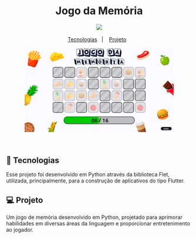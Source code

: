 <h1 align="center">Jogo da Memória</h1>

<p align="center">
  <a alt="Python">
    <img src="https://img.shields.io/badge/python-3670A0?style=for-the-badge&logo=python&logoColor=ffdd54" />
  </a>

<p align="center">
  <a href="#-tecnologias">Tecnologias</a>&nbsp;&nbsp;&nbsp;|&nbsp;&nbsp;&nbsp;
  <a href="#-projeto">Projeto</a>&nbsp;&nbsp;&nbsp;
</p>

<p align="center">
  <img alt="Imagem do projeto." src="imagens/preview.png" width="80%">
</p>
<br>

## 🚀 Tecnologias

Esse projeto foi desenvolvido em Python através da biblioteca Flet, utilizada, principalmente, para a construção de aplicativos do tipo Flutter.

## 💻 Projeto

Um jogo de memória desenvolvido em Python, projetado para aprimorar habilidades em diversas áreas da linguagem e proporcionar entretenimento ao jogador.

